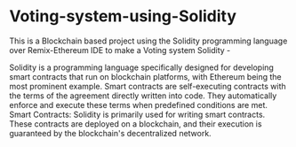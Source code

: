 # Voting-system-using-Solidity

This is a Blockchain based project using the Solidity programming language over Remix-Ethereum IDE to make a Voting system
Solidity -

Solidity is a programming language specifically designed for developing smart contracts that run on blockchain platforms, with Ethereum being the most prominent example. Smart contracts are self-executing contracts with the terms of the agreement directly written into code. They automatically enforce and execute these terms when predefined conditions are met.
Smart Contracts:
Solidity is primarily used for writing smart contracts. These contracts are deployed on a blockchain, and their execution is guaranteed by the blockchain's decentralized network.
